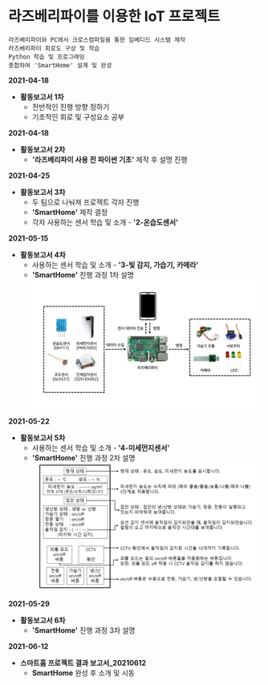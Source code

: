 # 라즈베리파이를 이용한 IoT 프로젝트

	라즈베리파이와 PC에서 크로스컴파일을 통한 임베디드 시스템 제작
	라즈베리파이 회로도 구상 및 학습
	Python 학습 및 프로그래밍
	종합하여 'SmartHome' 설계 및 완성

**2021-04-18**

* **활동보고서 1차**
	* 전반적인 진행 방향 정하기
	* 기초적인 회로 및 구성요소 공부

**2021-04-18**

* **활동보고서 2차**
	* **'라즈베리파이 사용 전 파이썬 기초'** 제작 후 설명 진행

**2021-04-25**

* **활동보고서 3차**
	* 두 팀으로 나눠져 프로젝트 각자 진행
	* **'SmartHome'** 제작 결정
	* 각자 사용하는 센서 학습 및 소개 - **'2-온습도센서'**

**2021-05-15**

* **활동보고서 4차**
	* 사용하는 센서 학습 및 소개 - **'3-빛 감지, 가습기, 카메라'**
	* **'SmartHome'**  진행 과정 1차 설명
![img_01](/images/drawing_smarthome.png)

**2021-05-22**

* **활동보고서 5차**
	* 사용하는 센서 학습 및 소개 - **'4-미세먼지센서'**
	* **'SmartHome'**  진행 과정 2차 설명
![img_02](/images/app_display.png)

**2021-05-29**

* **활동보고서 6차**
	* **'SmartHome'**  진행 과정 3차 설명

**2021-06-12**

* **스마트홈 프로젝트 결과 보고서_20210612**
	* **SmartHome** 완성 후 소개 및 시동